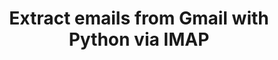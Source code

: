 ---
title: Extract emails from Gmail with Python via IMAP
tags:
- Python
- IMAP
- Gmail
- Heathrgraph
link: http://www.voidynullness.net/blog/2013/07/25/gmail-email-with-python-via-imap/
links:
- [Very basic example of using Python and IMAP to iterate over emails in a gmail folder/label,https://gist.github.com/robulouski/7441883]
- [Google App Passwords,https://security.google.com/settings/security/apppasswords]
- ["Python Imaplib: Get new gmail mails without reconnect",http://stackoverflow.com/questions/28190765/python-imaplib-get-new-gmail-mails-without-reconnect]
- ["Python : How to parse the Body from a raw email, given that raw email does not have a “Body” tag or anything",http://stackoverflow.com/questions/17874360/python-how-to-parse-the-body-from-a-raw-email-given-that-raw-email-does-not]
- [How to check whether IMAP-IDLE works?,http://stackoverflow.com/questions/18103278/how-to-check-whether-imap-idle-works]
- [Reliable IMAP synchronization with IDLE support,https://blog.mister-muffin.de/2013/06/05/reliable-imap-synchronization-with-idle-support/]
- [Python — imaplib IMAP example with Gmail,https://yuji.wordpress.com/2011/06/22/python-imaplib-imap-example-with-gmail/]
---